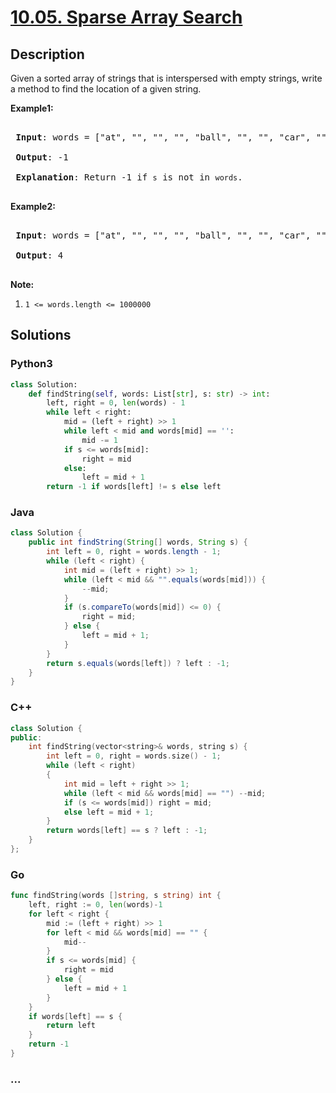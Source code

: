 # [10.05. Sparse Array Search](https://leetcode.cn/problems/sparse-array-search-lcci)

## Description

<p>Given a sorted array of strings that is interspersed with empty strings, write a method to find the location of a given string.</p>

<p><strong>Example1:</strong></p>

<pre>

<strong> Input</strong>: words = [&quot;at&quot;, &quot;&quot;, &quot;&quot;, &quot;&quot;, &quot;ball&quot;, &quot;&quot;, &quot;&quot;, &quot;car&quot;, &quot;&quot;, &quot;&quot;,&quot;dad&quot;, &quot;&quot;, &quot;&quot;], s = &quot;ta&quot;

<strong> Output</strong>: -1

<strong> Explanation</strong>: Return -1 if <code>s</code> is not in <code>words</code>.

</pre>

<p><strong>Example2:</strong></p>

<pre>

<strong> Input</strong>: words = [&quot;at&quot;, &quot;&quot;, &quot;&quot;, &quot;&quot;, &quot;ball&quot;, &quot;&quot;, &quot;&quot;, &quot;car&quot;, &quot;&quot;, &quot;&quot;,&quot;dad&quot;, &quot;&quot;, &quot;&quot;], s = &quot;ball&quot;

<strong> Output</strong>: 4

</pre>

<p><strong>Note:</strong></p>

<ol>
	<li><code>1 &lt;= words.length &lt;= 1000000</code></li>
</ol>

## Solutions

<!-- tabs:start -->

### **Python3**

```python
class Solution:
    def findString(self, words: List[str], s: str) -> int:
        left, right = 0, len(words) - 1
        while left < right:
            mid = (left + right) >> 1
            while left < mid and words[mid] == '':
                mid -= 1
            if s <= words[mid]:
                right = mid
            else:
                left = mid + 1
        return -1 if words[left] != s else left
```

### **Java**

```java
class Solution {
    public int findString(String[] words, String s) {
        int left = 0, right = words.length - 1;
        while (left < right) {
            int mid = (left + right) >> 1;
            while (left < mid && "".equals(words[mid])) {
                --mid;
            }
            if (s.compareTo(words[mid]) <= 0) {
                right = mid;
            } else {
                left = mid + 1;
            }
        }
        return s.equals(words[left]) ? left : -1;
    }
}
```

### **C++**

```cpp
class Solution {
public:
    int findString(vector<string>& words, string s) {
        int left = 0, right = words.size() - 1;
        while (left < right)
        {
            int mid = left + right >> 1;
            while (left < mid && words[mid] == "") --mid;
            if (s <= words[mid]) right = mid;
            else left = mid + 1;
        }
        return words[left] == s ? left : -1;
    }
};
```

### **Go**

```go
func findString(words []string, s string) int {
	left, right := 0, len(words)-1
	for left < right {
		mid := (left + right) >> 1
		for left < mid && words[mid] == "" {
			mid--
		}
		if s <= words[mid] {
			right = mid
		} else {
			left = mid + 1
		}
	}
	if words[left] == s {
		return left
	}
	return -1
}
```

### **...**

```

```

<!-- tabs:end -->
